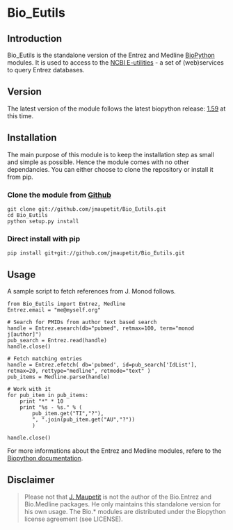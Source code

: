 # Bio_Eutils

## Introduction

Bio_Eutils is the standalone version of the Entrez and Medline
[BioPython](http://www.biopython.org) modules. It is used to access to
the [NCBI E-utilities](http://www.ncbi.nlm.nih.gov/books/NBK25501/) -
a set of (web)services to query Entrez databases.

## Version

The latest version of the module follows the latest biopython release:
[1.59](http://biopython.org/wiki/Download) at this time.

## Installation

The main purpose of this module is to keep the installation step as
small and simple as possible. Hence the module comes with no other
dependancies. You can either choose to clone the repository or install
it from pip.

### Clone the module from [Github](git://github.com/jmaupetit/Bio_Eutils.git)

    git clone git://github.com/jmaupetit/Bio_Eutils.git
    cd Bio_Eutils
    python setup.py install

### Direct install with pip

    pip install git+git://github.com/jmaupetit/Bio_Eutils.git

## Usage

A sample script to fetch references from J. Monod follows.
	
	from Bio_Eutils import Entrez, Medline
    Entrez.email = "me@myself.org"
    
	# Search for PMIDs from author text based search
    handle = Entrez.esearch(db="pubmed", retmax=100, term="monod j[author]")
    pub_search = Entrez.read(handle)
    handle.close()
	
    # Fetch matching entries
    handle = Entrez.efetch( db='pubmed', id=pub_search['IdList'], retmax=20, rettype="medline", retmode="text" )
    pub_items = Medline.parse(handle)
    
    # Work with it
    for pub_item in pub_items:
	    print "*" * 10
        print "%s - %s." % (
            pub_item.get("TI","?"),
            ", ".join(pub_item.get("AU","?"))
            )

    handle.close()

For more informations about the Entrez and Medline modules, refere to
the
[Biopython documentation](http://biopython.org/DIST/docs/tutorial/Tutorial.html#htoc96).

## Disclaimer

> Please not that [J. Maupetit](http://julien.maupetit.me) is not the
> author of the Bio.Entrez and Bio.Medline packages. He only maintains
> this standalone version for his own usage. The Bio.* modules are
> distributed under the Biopython license agreement (see LICENSE).
